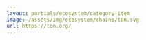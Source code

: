 ```yaml
---
layout: partials/ecosystem/category-item
image: /assets/img/ecosystem/chains/ton.svg
url: https://ton.org/
---
```

